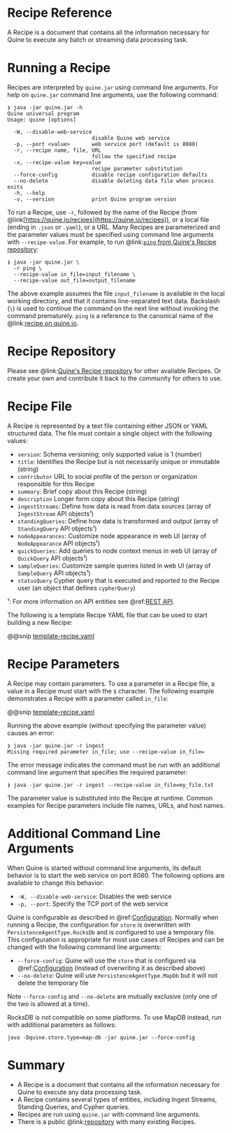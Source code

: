 # Recipe Reference

A Recipe is a document that contains all the information necessary for Quine to execute any batch or streaming data processing task.

# Running a Recipe

Recipes are interpreted by `quine.jar` using command line arguments. For help on `quine.jar` command line arguments, use the following command:

```
❯ java -jar quine.jar -h
Quine universal program
Usage: quine [options]

  -W, --disable-web-service
                           disable Quine web service
  -p, --port <value>       web service port (default is 8080)
  -r, --recipe name, file, URL
                           follow the specified recipe
  -x, --recipe-value key=value
                           recipe parameter substitution
  --force-config           disable recipe configuration defaults
  --no-delete              disable deleting data file when process exits
  -h, --help
  -v, --version            print Quine program version
```

To run a Recipe, use `-r`, followed by the name of the Recipe (from @link[https://quine.io/recipes](https://quine.io/recipes)), or a local file (ending in `.json` or `.yaml`), or a URL. Many Recipes are parameterized and the parameter values must be specified using command line arguments with `--recipe-value`. For example, to run @link:[`ping` from Quine's Recipe repository](https://quine.io/recipes/ping.html):

```
❯ java -jar quine.jar \
  -r ping \
  --recipe-value in_file=input_filename \
  --recipe-value out_file=output_filename
```

The above example assumes the file `input_filename` is available in the local working directory, and that it contains line-separated text data. Backslash (`\`) is used to continue the command on the next line without invoking the command prematurely. `ping` is a reference to the canonical name of the @link:[recipe on quine.io](https://quine.io/recipes).

# Recipe Repository

Please see @link:[Quine's Recipe repository](https://quine.io/recipes) for other available Recipes. Or create your own and contribute it back to the community for others to use.

# Recipe File

A Recipe is represented by a text file containing either JSON or YAML structured data. The file must contain a single object with the following values:

* `version`: Schema versioning; only supported value is 1 (number)
* `title`: Identifies the Recipe but is not necessarily unique or immutable (string)
* `contributor` URL to social profile of the person or organization responsible for this Recipe
* `summary`: Brief copy about this Recipe (string)
* `description` Longer form copy about this Recipe (string)
* `ingestStreams`: Define how data is read from data sources (array of `IngestStream` API objects¹)
* `standingQueries`: Define how data is transformed and output (array of `StandingQuery` API objects¹)
* `nodeAppearances`: Customize node appearance in web UI (array of `NodeAppearance` API objects¹)
* `quickQueries`: Add queries to node context menus in web UI (array of `QuickQuery` API objects¹)
* `sampleQueries`: Customize sample queries listed in web UI (array of `SampleQuery` API objects¹)
* `statusQuery` Cypher query that is executed and reported to the Recipe user (an object that defines `cypherQuery`)

¹: For more information on API entities see @ref:[REST API](rest_api.md).

The following is a template Recipe YAML file that can be used to start building a new Recipe:

@@snip [template-recipe.yaml]($quine$/recipes/template-recipe.yaml)

# Recipe Parameters

A Recipe may contain parameters. To use a parameter in a Recipe file, a value in a Recipe must start with the `$` character. The following example demonstrates a Recipe with a parameter called `in_file`:

@@snip [template-recipe.yaml]($quine$/recipes/ingest.yaml)

Running the above example (without specifying the parameter value) causes an error:

```
❯ java -jar quine.jar -r ingest
Missing required parameter in_file; use --recipe-value in_file=
```

The error message indicates the command must be run with an additional command line argument that specifies the required parameter:

```
❯ java -jar quine.jar -r ingest --recipe-value in_file=my_file.txt
```

The parameter value is substituted into the Recipe at runtime. Common examples for Recipe parameters include file names, URLs, and host names.

# Additional Command Line Arguments

When Quine is started without command line arguments, its default behavior is to start the web service on port 8080. The following options are available to change this behavior:

* `-W, --disable-web-service`: Disables the web service
* `-p, --port`: Specify the TCP port of the web service

Quine is configurable as described in @ref:[Configuration](configuration.md). Normally when running a Recipe, the configuration for `store` is overwritten with `PersistenceAgentType.RocksDb` and is configured to use a temporary file. This configuration is appropriate for most use cases of Recipes and can be changed with the following command line arguments:

* `--force-config`: Quine will use the `store` that is configured via @ref:[Configuration](configuration.md) (instead of overwriting it as described above)
* `--no-delete`: Quine will use `PersistenceAgentType.MapDb` but it will not delete the temporary file

Note `--force-config` and `--no-delete` are mutually exclusive (only one of the two is allowed at a time).

RocksDB is not compatible on some platforms. To use MapDB instead, run with additional parameters as follows:

```
java -Dquine.store.type=map-db -jar quine.jar --force-config
```

# Summary

* A Recipe is a document that contains all the information necessary for Quine to execute any data processing task.
* A Recipe contains several types of entities, including Ingest Streams, Standing Queries, and Cypher queries.
* Recipes are run using `quine.jar` with command line arguments.
* There is a public @link:[repository](https://quine.io/recipes) with many existing Recipes.
